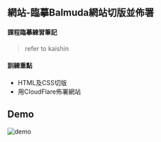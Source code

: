 ## 網站-臨摹Balmuda網站切版並佈署

#### 課程臨摹練習筆記
> refer to kaishin

#### 訓練重點
  - HTML及CSS切版
  - 用CloudFlare佈署網站

## Demo
![demo](demo.png)